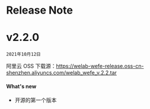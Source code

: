 # Release Note

# v2.2.0
`2021年10月12日`

阿里云 OSS 下载源：https://welab-wefe-release.oss-cn-shenzhen.aliyuncs.com/welab_wefe_v.2.2.tar

#### What's new
* 开源的第一个版本


